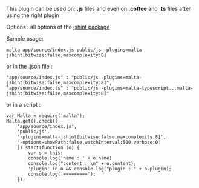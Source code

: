 This plugin can be used on: **.js** files and even on **.coffee** and **.ts** files after using the right plugin

Options : all options of the [jshint package](http://jshint.com/docs/options/)

Sample usage:  

    malta app/source/index.js public/js -plugins=malta-jshint[bitwise:false,maxcomplexity:8]

or in the .json file :

    "app/source/index.js" : "public/js -plugins=malta-jshint[bitwise:false,maxcomplexity:8]",
    "app/source/index.ts" : "public/js -plugins=malta-typescript...malta-jshint[bitwise:false,maxcomplexity:8]"

or in a script : 

    var Malta = require('malta');
    Malta.get().check([
        'app/source/index.js',
        'public/js',
        '-plugins=malta-jshint[bitwise:false,maxcomplexity:8]',
        '-options=showPath:false,watchInterval:500,verbose:0'
        ]).start(function (o) {
            var s = this;
            console.log('name : ' + o.name)
            console.log("content : \n" + o.content);
            'plugin' in o && console.log("plugin : " + o.plugin);
            console.log('=========');
        });

